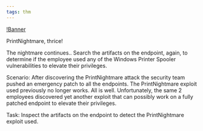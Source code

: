 ```yaml
---
tags: thm
---
```


[!Banner](../uploads/printnightmare.png)

PrintNightmare, thrice!

The nightmare continues.. Search the artifacts on the endpoint, again, to determine if the employee used any of the Windows Printer Spooler vulnerabilities to elevate their privileges. 

Scenario: After discovering the PrintNightmare attack the security team pushed an emergency patch to all the endpoints. The PrintNightmare exploit used previously no longer works. All is well. Unfortunately, the same 2 employees discovered yet another exploit that can possibly work on a fully patched endpoint to elevate their privileges.

Task: Inspect the artifacts on the endpoint to detect the PrintNightmare exploit used.